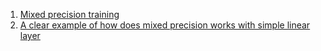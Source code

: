 1. [Mixed precision training](https://arxiv.org/pdf/1710.03740)
2. [A clear example of how does mixed precision works with simple linear layer](https://discuss.pytorch.org/t/how-does-automatic-mixed-precision-handle-input-downscaling/168487)  
